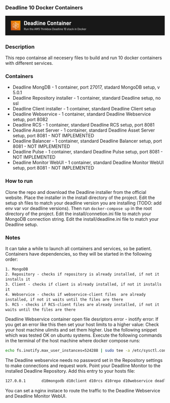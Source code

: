 ### Deadline 10 Docker Containers
![deadline_container.png](deadline_container.png)
### Description
This repo containse all necesery files to build and run 10 docker containers with different services.

### Containers
- Deadline MongDB - 1 container, port 27017, stadard MongoDB setup, v 5.0.1
- Deadline Repository installer - 1 container, standard Deadline setup, no ssl
- Deadline Client installer - 1 container, standard Deadline Client setup
- Deadline Webservice - 1 container, standard Deadline Webservice setup, port 8082
- Deadline RCS - 1 container, standard Deadline RCS setup, port 8081 
- Deadline Asset Server - 1 container, standard Deadline Asset Server setup, port 8081 - NOT IMPLEMENTED
- Deadline Balancer - 1 container, standard Deadline Balancer setup, port 8081 - NOT IMPLEMENTED
- Deadline Pulse - 1 container, standard Deadline Pulse setup, port 8081 - NOT IMPLEMENTED
- Deadline Monitor WebUI - 1 container, standard Deadline Monitor WebUI setup, port 8081 - NOT IMPLEMENTED

### How to run
Clone the repo and download the Deadline installer from the official website. Place the installer in the install directory of the project. Edit the setup sh files to match your deadline version you are installing (TODO: add env var vor deadline versions). Then
run `docker-compose up` in the root directory of the project.
Edit the install/connetion.ini file to match your MongoDB connection string.
Edit the install/deadline.ini file to match your Deadline setup.

### Notes
It can take a while to launch all containers and services, so be patient.
Containers have dependencies, so they will be started in the following order:
```
1. MongoDB
2. Repository - checks if repository is already installed, if not it installs it
3. Client - checks if client is already installed, if not it installs it
4. Webservice - checks if webservice-client files  are already installed, if not it waits until the files are there
5. RCS - checks if RCS-client files are already installed, if not it waits until the files are there
```
Deadline Webservice container open file desriptors error - inotify error: If you get an error like this then set your host limits to a higher value:
Check your host machine ulimits and set them higher. Use the following snippet which was tested OK on ubuntu systems.
Execute the following commands in the terminal of the host machine where docker compose runs:
```bash
echo fs.inotify.max_user_instances=524288 | sudo tee -a /etc/sysctl.conf && sudo sysctl -p
```

The Deadline webservice needs no password set in the Repository settings to make connections and request work.
Point your Deadline Monitor to the installed Deadline Repository.
Add this entry to your hosts file:
```bash
127.0.0.1       d10mongodb d10client d10rcs d10repo d10webservice deadline-web-app-backend deadline-web-app-frontend
```


You can set a nginx instace to route the traffic to the Deadline Webservice and Deadline Monitor WebUI.